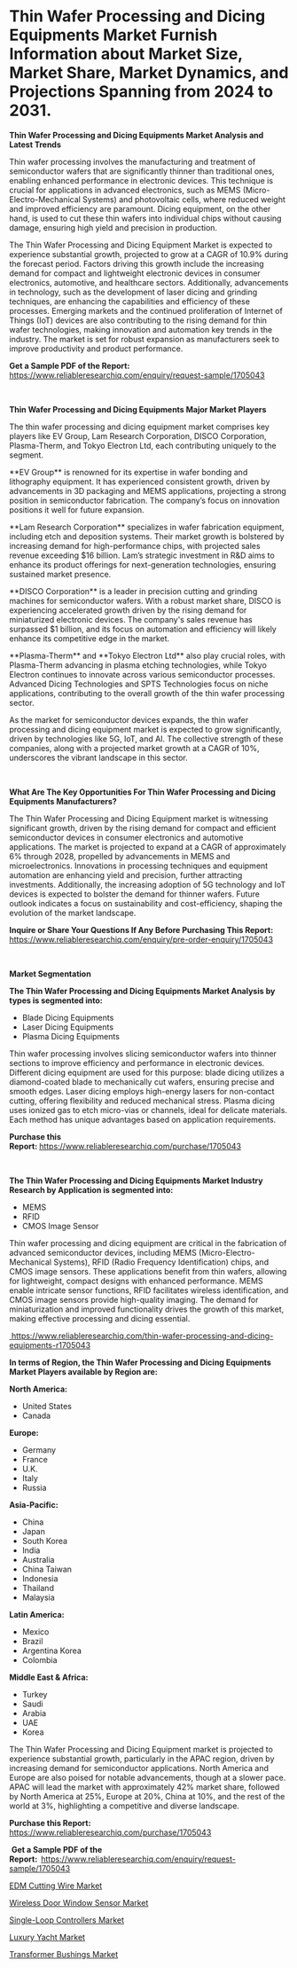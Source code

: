 <p><h1>Thin Wafer Processing and Dicing Equipments Market Furnish Information about Market Size, Market Share, Market Dynamics, and Projections Spanning from 2024 to 2031.</h1></p><p><strong>Thin Wafer Processing and Dicing Equipments Market Analysis and Latest Trends</strong></p>
<p><p>Thin wafer processing involves the manufacturing and treatment of semiconductor wafers that are significantly thinner than traditional ones, enabling enhanced performance in electronic devices. This technique is crucial for applications in advanced electronics, such as MEMS (Micro-Electro-Mechanical Systems) and photovoltaic cells, where reduced weight and improved efficiency are paramount. Dicing equipment, on the other hand, is used to cut these thin wafers into individual chips without causing damage, ensuring high yield and precision in production.</p><p>The Thin Wafer Processing and Dicing Equipment Market is expected to experience substantial growth, projected to grow at a CAGR of 10.9% during the forecast period. Factors driving this growth include the increasing demand for compact and lightweight electronic devices in consumer electronics, automotive, and healthcare sectors. Additionally, advancements in technology, such as the development of laser dicing and grinding techniques, are enhancing the capabilities and efficiency of these processes. Emerging markets and the continued proliferation of Internet of Things (IoT) devices are also contributing to the rising demand for thin wafer technologies, making innovation and automation key trends in the industry. The market is set for robust expansion as manufacturers seek to improve productivity and product performance.</p></p>
<p><strong>Get a Sample PDF of the Report:&nbsp;</strong> <a href="https://www.reliableresearchiq.com/enquiry/request-sample/1705043?utm_campaign=1732&utm_medium=2&utm_source=Github&utm_content=ia&utm_term=21102024&utm_id=thin-wafer-processing-and-dicing-equipments">https://www.reliableresearchiq.com/enquiry/request-sample/1705043</a></p>
<p>&nbsp;</p>
<p><strong>Thin Wafer Processing and Dicing Equipments Major Market Players</strong></p>
<p><p>The thin wafer processing and dicing equipment market comprises key players like EV Group, Lam Research Corporation, DISCO Corporation, Plasma-Therm, and Tokyo Electron Ltd, each contributing uniquely to the segment. </p><p>**EV Group** is renowned for its expertise in wafer bonding and lithography equipment. It has experienced consistent growth, driven by advancements in 3D packaging and MEMS applications, projecting a strong position in semiconductor fabrication. The company’s focus on innovation positions it well for future expansion.</p><p>**Lam Research Corporation** specializes in wafer fabrication equipment, including etch and deposition systems. Their market growth is bolstered by increasing demand for high-performance chips, with projected sales revenue exceeding $16 billion. Lam’s strategic investment in R&D aims to enhance its product offerings for next-generation technologies, ensuring sustained market presence.</p><p>**DISCO Corporation** is a leader in precision cutting and grinding machines for semiconductor wafers. With a robust market share, DISCO is experiencing accelerated growth driven by the rising demand for miniaturized electronic devices. The company's sales revenue has surpassed $1 billion, and its focus on automation and efficiency will likely enhance its competitive edge in the market.</p><p>**Plasma-Therm** and **Tokyo Electron Ltd** also play crucial roles, with Plasma-Therm advancing in plasma etching technologies, while Tokyo Electron continues to innovate across various semiconductor processes. Advanced Dicing Technologies and SPTS Technologies focus on niche applications, contributing to the overall growth of the thin wafer processing sector.</p><p>As the market for semiconductor devices expands, the thin wafer processing and dicing equipment market is expected to grow significantly, driven by technologies like 5G, IoT, and AI. The collective strength of these companies, along with a projected market growth at a CAGR of 10%, underscores the vibrant landscape in this sector.</p></p>
<p>&nbsp;</p>
<p><strong>What Are The Key Opportunities For Thin Wafer Processing and Dicing Equipments Manufacturers?</strong></p>
<p><p>The Thin Wafer Processing and Dicing Equipment market is witnessing significant growth, driven by the rising demand for compact and efficient semiconductor devices in consumer electronics and automotive applications. The market is projected to expand at a CAGR of approximately 6% through 2028, propelled by advancements in MEMS and microelectronics. Innovations in processing techniques and equipment automation are enhancing yield and precision, further attracting investments. Additionally, the increasing adoption of 5G technology and IoT devices is expected to bolster the demand for thinner wafers. Future outlook indicates a focus on sustainability and cost-efficiency, shaping the evolution of the market landscape.</p></p>
<p><strong>Inquire or Share Your Questions If Any Before Purchasing This Report:</strong> <a href="https://www.reliableresearchiq.com/enquiry/pre-order-enquiry/1705043?utm_campaign=1732&utm_medium=2&utm_source=Github&utm_content=ia&utm_term=21102024&utm_id=thin-wafer-processing-and-dicing-equipments">https://www.reliableresearchiq.com/enquiry/pre-order-enquiry/1705043</a></p>
<p>&nbsp;</p>
<p><strong>Market Segmentation</strong></p>
<p><strong>The Thin Wafer Processing and Dicing Equipments Market Analysis by types is segmented into:</strong></p>
<p><ul><li>Blade Dicing Equipments</li><li>Laser Dicing Equipments</li><li>Plasma Dicing Equipments</li></ul></p>
<p><p>Thin wafer processing involves slicing semiconductor wafers into thinner sections to improve efficiency and performance in electronic devices. Different dicing equipment are used for this purpose: blade dicing utilizes a diamond-coated blade to mechanically cut wafers, ensuring precise and smooth edges. Laser dicing employs high-energy lasers for non-contact cutting, offering flexibility and reduced mechanical stress. Plasma dicing uses ionized gas to etch micro-vias or channels, ideal for delicate materials. Each method has unique advantages based on application requirements.</p></p>
<p><strong>Purchase this Report:&nbsp;</strong><a href="https://www.reliableresearchiq.com/purchase/1705043?utm_campaign=1732&utm_medium=2&utm_source=Github&utm_content=ia&utm_term=21102024&utm_id=thin-wafer-processing-and-dicing-equipments">https://www.reliableresearchiq.com/purchase/1705043</a></p>
<p>&nbsp;</p>
<p><strong>The Thin Wafer Processing and Dicing Equipments Market Industry Research by Application is segmented into:</strong></p>
<p><ul><li>MEMS</li><li>RFID</li><li>CMOS Image Sensor</li></ul></p>
<p><p>Thin wafer processing and dicing equipment are critical in the fabrication of advanced semiconductor devices, including MEMS (Micro-Electro-Mechanical Systems), RFID (Radio Frequency Identification) chips, and CMOS image sensors. These applications benefit from thin wafers, allowing for lightweight, compact designs with enhanced performance. MEMS enable intricate sensor functions, RFID facilitates wireless identification, and CMOS image sensors provide high-quality imaging. The demand for miniaturization and improved functionality drives the growth of this market, making effective processing and dicing essential.</p></p>
<p><a href="https://www.reliableresearchiq.com/thin-wafer-processing-and-dicing-equipments-r1705043?utm_campaign=1732&utm_medium=2&utm_source=Github&utm_content=ia&utm_term=21102024&utm_id=thin-wafer-processing-and-dicing-equipments">&nbsp;https://www.reliableresearchiq.com/thin-wafer-processing-and-dicing-equipments-r1705043</a></p>
<p><strong>In terms of Region, the Thin Wafer Processing and Dicing Equipments Market Players available by Region are:</strong></p>
<p>
    <p> <strong> North America: </strong>
        <ul>
            <li>United States</li>
            <li>Canada</li>
        </ul>
        </p> 
    <p> <strong> Europe: </strong>
        <ul>
            <li>Germany</li>
            <li>France</li>
            <li>U.K.</li>
            <li>Italy</li>
            <li>Russia</li>
        </ul>
        </p> 
    <p> <strong> Asia-Pacific: </strong>
        <ul>
            <li>China</li>
            <li>Japan</li>
            <li>South Korea</li>
            <li>India</li>
            <li>Australia</li>
            <li>China Taiwan</li>
            <li>Indonesia</li>
            <li>Thailand</li>
            <li>Malaysia</li>
        </ul>
        </p> 
    <p> <strong> Latin America: </strong>
        <ul>
            <li>Mexico</li>
            <li>Brazil</li>
            <li>Argentina Korea</li>
            <li>Colombia</li>
        </ul>
        </p> 
    <p> <strong> Middle East & Africa: </strong>
        <ul>
            <li>Turkey</li>
            <li>Saudi</li>
            <li>Arabia</li>
            <li>UAE</li>
            <li>Korea</li>
        </ul>
    </p>
    </p>
<p><p>The Thin Wafer Processing and Dicing Equipment market is projected to experience substantial growth, particularly in the APAC region, driven by increasing demand for semiconductor applications. North America and Europe are also poised for notable advancements, though at a slower pace. APAC will lead the market with approximately 42% market share, followed by North America at 25%, Europe at 20%, China at 10%, and the rest of the world at 3%, highlighting a competitive and diverse landscape.</p></p>
<p><strong>Purchase this Report: </strong><a href="https://www.reliableresearchiq.com/purchase/1705043?utm_campaign=1732&utm_medium=2&utm_source=Github&utm_content=ia&utm_term=21102024&utm_id=thin-wafer-processing-and-dicing-equipments">https://www.reliableresearchiq.com/purchase/1705043</a></p>
<p>&nbsp;<strong>Get a Sample PDF of the Report:&nbsp;&nbsp;</strong><a href="https://www.reliableresearchiq.com/enquiry/request-sample/1705043?utm_campaign=1732&utm_medium=2&utm_source=Github&utm_content=ia&utm_term=21102024&utm_id=thin-wafer-processing-and-dicing-equipments">https://www.reliableresearchiq.com/enquiry/request-sample/1705043</a></p>
<p><strong></strong></p>
<p><p><a href="https://www.linkedin.com/pulse/edm-cutting-wire-market-opportunities-emerging-global-trends-aovde?utm_campaign=1732&utm_medium=2&utm_source=Github&utm_content=ia&utm_term=21102024&utm_id=thin-wafer-processing-and-dicing-equipments">EDM Cutting Wire Market</a></p><p><a href="https://www.linkedin.com/pulse/exploring-wireless-door-window-sensor-market-strategic-insights-ogqoe?utm_campaign=1732&utm_medium=2&utm_source=Github&utm_content=ia&utm_term=21102024&utm_id=thin-wafer-processing-and-dicing-equipments">Wireless Door Window Sensor Market</a></p><p><a href="https://github.com/JudyWalsh475/Market-Research-Report-List-1/blob/main/single-loop-controllers-market.md?utm_campaign=1732&utm_medium=2&utm_source=Github&utm_content=ia&utm_term=21102024&utm_id=thin-wafer-processing-and-dicing-equipments">Single-Loop Controllers Market</a></p><p><a href="https://www.linkedin.com/pulse/insights-luxury-yacht-industry-market-financial-status-size-revenue-vcuoe?utm_campaign=1732&utm_medium=2&utm_source=Github&utm_content=ia&utm_term=21102024&utm_id=thin-wafer-processing-and-dicing-equipments">Luxury Yacht Market</a></p><p><a href="https://www.linkedin.com/pulse/in-depth-transformer-bushings-market-review-size-share-133cagr-qa4ke?utm_campaign=1732&utm_medium=2&utm_source=Github&utm_content=ia&utm_term=21102024&utm_id=thin-wafer-processing-and-dicing-equipments">Transformer Bushings Market</a></p></p>